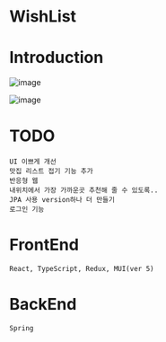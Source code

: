 # WishList

# Introduction
![image](https://user-images.githubusercontent.com/52990629/144709322-fb2e9030-80c8-4737-b62d-594c9fdf9ef5.png)

![image](https://user-images.githubusercontent.com/52990629/144709415-726729d9-16d1-4f8a-a573-fbe9a00aa77c.png)

# TODO

```
UI 이쁘게 개선 
맛집 리스트 접기 기능 추가
반응형 웹 
내위치에서 가장 가까운곳 추천해 줄 수 있도록.. 
JPA 사용 version하나 더 만들기
로그인 기능 
```


# FrontEnd
```
React, TypeScript, Redux, MUI(ver 5)

```

# BackEnd
```
Spring
```

